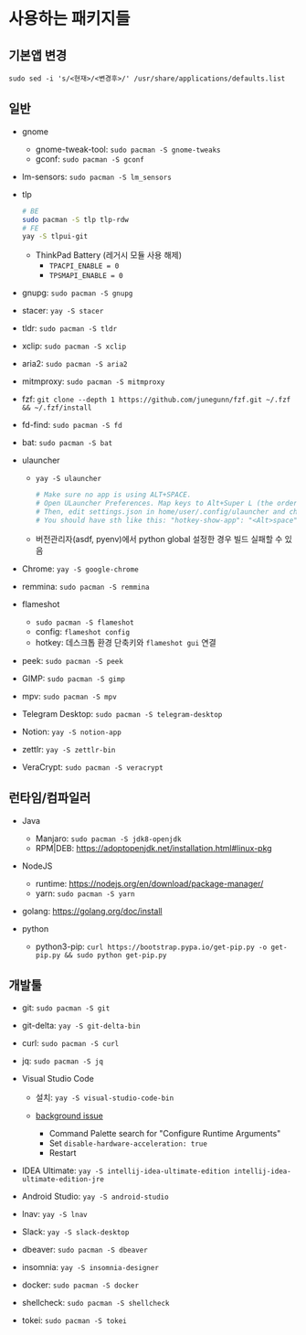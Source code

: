 # 사용하는 패키지들

## 기본앱 변경

`sudo sed -i 's/<현재>/<변경후>/' /usr/share/applications/defaults.list`

## 일반

- gnome

  - gnome-tweak-tool: `sudo pacman -S gnome-tweaks`
  - gconf: `sudo pacman -S gconf`

- lm-sensors: `sudo pacman -S lm_sensors`

- tlp

  ```sh
  # BE
  sudo pacman -S tlp tlp-rdw
  # FE
  yay -S tlpui-git
  ```

  - ThinkPad Battery (레거시 모듈 사용 해제)
    - `TPACPI_ENABLE = 0`
    - `TPSMAPI_ENABLE = 0`

- gnupg: `sudo pacman -S gnupg`

- stacer: `yay -S stacer`

- tldr: `sudo pacman -S tldr`

- xclip: `sudo pacman -S xclip`

- aria2: `sudo pacman -S aria2`

- mitmproxy: `sudo pacman -S mitmproxy`

- fzf: `git clone --depth 1 https://github.com/junegunn/fzf.git ~/.fzf && ~/.fzf/install`

- fd-find: `sudo pacman -S fd`

- bat: `sudo pacman -S bat`

- ulauncher

  - `yay -S ulauncher`

    ```sh
    # Make sure no app is using ALT+SPACE.
    # Open ULauncher Preferences. Map keys to Alt+Super L (the order is important) and exit ULauncher.
    # Then, edit settings.json in home/user/.config/ulauncher and change Super L to space.
    # You should have sth like this: "hotkey-show-app": "<Alt>space". Save & launch ULauncher.
    ```

  - 버전관리자(asdf, pyenv)에서 python global 설정한 경우 빌드 실패할 수 있음

- Chrome: `yay -S google-chrome`

- remmina: `sudo pacman -S remmina`

- flameshot

  - `sudo pacman -S flameshot`
  - config: `flameshot config`
  - hotkey: 데스크톱 환경 단축키와 `flameshot gui` 연결

- peek: `sudo pacman -S peek`

- GIMP: `sudo pacman -S gimp`

- mpv: `sudo pacman -S mpv`

- Telegram Desktop: `sudo pacman -S telegram-desktop`

- Notion: `yay -S notion-app`

- zettlr: `yay -S zettlr-bin`

- VeraCrypt: `sudo pacman -S veracrypt`

## 런타임/컴파일러

- Java

  - Manjaro: `sudo pacman -S jdk8-openjdk`
  - RPM|DEB: <https://adoptopenjdk.net/installation.html#linux-pkg>

- NodeJS

  - runtime: <https://nodejs.org/en/download/package-manager/>
  - yarn: `sudo pacman -S yarn`

- golang: <https://golang.org/doc/install>

- python

  - python3-pip: `curl https://bootstrap.pypa.io/get-pip.py -o get-pip.py && sudo python get-pip.py`

## 개발툴

- git: `sudo pacman -S git`

- git-delta: `yay -S git-delta-bin`

- curl: `sudo pacman -S curl`

- jq: `sudo pacman -S jq`

- Visual Studio Code

  - 설치: `yay -S visual-studio-code-bin`

  - [background issue](https://github.com/microsoft/vscode/issues/85452)
    - Command Palette search for "Configure Runtime Arguments"
    - Set `disable-hardware-acceleration: true`
    - Restart

- IDEA Ultimate: `yay -S intellij-idea-ultimate-edition intellij-idea-ultimate-edition-jre`

- Android Studio: `yay -S android-studio`

- lnav: `yay -S lnav`

- Slack: `yay -S slack-desktop`

- dbeaver: `sudo pacman -S dbeaver`

- insomnia: `yay -S insomnia-designer`

- docker: `sudo pacman -S docker`

- shellcheck: `sudo pacman -S shellcheck`

- tokei: `sudo pacman -S tokei`
